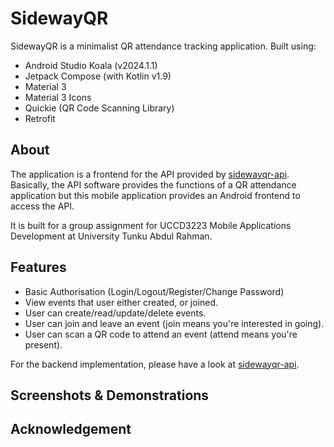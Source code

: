 # SidewayQR
SidewayQR is a minimalist QR attendance tracking application. Built using:

- Android Studio Koala (v2024.1.1)
- Jetpack Compose (with Kotlin v1.9)
- Material 3
- Material 3 Icons
- Quickie (QR Code Scanning Library)
- Retrofit

## About
The application is a frontend for the API provided by [sidewayqr-api](https://github.com/gohanko/sidewayqr-api). Basically, the API software provides the functions of a QR attendance application but this mobile application provides an Android frontend to access the API.

It is built for a group assignment for UCCD3223 Mobile Applications Development at University Tunku Abdul Rahman.

## Features
- Basic Authorisation (Login/Logout/Register/Change Password)
- View events that user either created, or joined.
- User can create/read/update/delete events.
- User can join and leave an event (join means you're interested in going).
- User can scan a QR code to attend an event (attend means you're present).

For the backend implementation, please have a look at [sidewayqr-api](https://github.com/gohanko/sidewayqr-api).

## Screenshots & Demonstrations

## Acknowledgement

